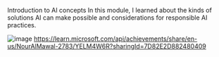 Introduction to AI concepts
In this module, I learned  about the kinds of solutions AI can make possible and considerations for responsible AI practices.

![image](https://github.com/user-attachments/assets/85aa7af3-7e27-4e69-b02f-652d3bdeff45)
https://learn.microsoft.com/api/achievements/share/en-us/NourAlMawal-2783/YELM4W6R?sharingId=7D82E2D882480409


